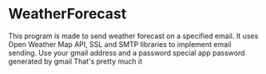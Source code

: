 # WeatherForecast

This program is made to send weather forecast on a specified email. It uses Open Weather Map API, SSL and SMTP libraries to implement email sending.
Use your gmail address and a password special app password generated by gmail
That's pretty much it
